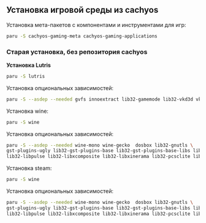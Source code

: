 ## Установка игровой среды из cachyos
Установка мета-пакетов с компонентами и инструментами для игр:
```bash
paru -S cachyos-gaming-meta cachyos-gaming-applications
```

### Старая установка, без репозитория cachyos
**Установка Lutris**
```bash
paru -S lutris
```
Установка опциональных зависимостей:
```bash
paru -S --asdep --needed gvfs innoextract lib32-gamemode lib32-vkd3d vkd3d xorg-xgamma
```
Установка wine:
```bash
paru -S wine
```
Установка опциональных зависимостей:
```bash
paru -S --asdep --needed wine-mono wine-gecko  dosbox lib32-gnutls \
gst-plugins-ugly lib32-gst-plugins-base lib32-gst-plugins-base-libs lib32-gst-plugins-good \
lib32-libpulse lib32-libxcomposite lib32-libxinerama lib32-pcsclite lib32-sdl2 lib32-v4l-utils lib32-pipewire
```
Установка steam:
```bash
paru -S wine
```
Установка опциональных зависимостей:
```bash
paru -S --asdep --needed wine-mono wine-gecko  dosbox lib32-gnutls \
gst-plugins-ugly lib32-gst-plugins-base lib32-gst-plugins-base-libs lib32-gst-plugins-good \
lib32-libpulse lib32-libxcomposite lib32-libxinerama lib32-pcsclite lib32-sdl2 lib32-v4l-utils lib32-pipewire
```

